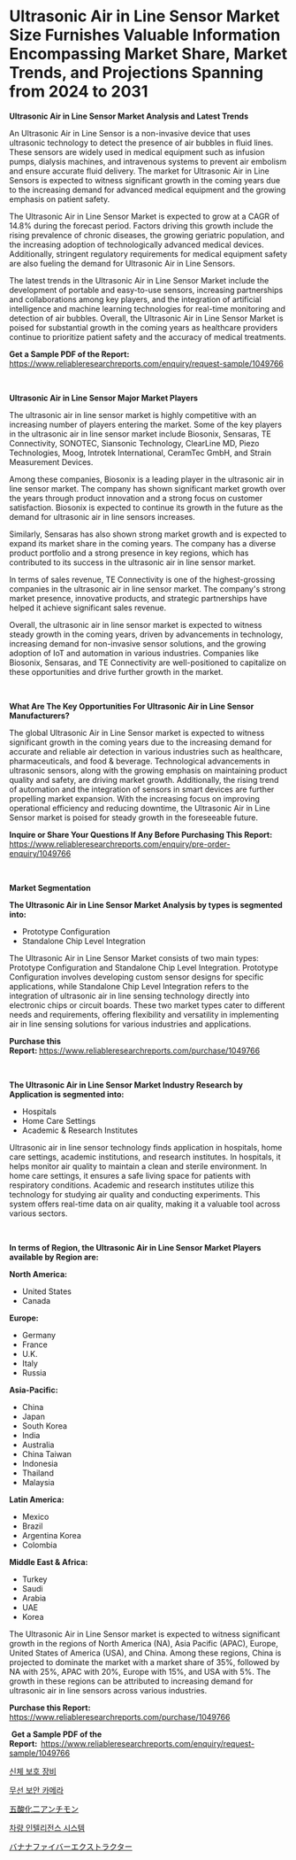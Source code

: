 <p><h1>Ultrasonic Air in Line Sensor Market Size Furnishes Valuable Information Encompassing Market Share, Market Trends, and Projections Spanning from 2024 to 2031</h1></p><p><strong>Ultrasonic Air in Line Sensor Market Analysis and Latest Trends</strong></p>
<p><p>An Ultrasonic Air in Line Sensor is a non-invasive device that uses ultrasonic technology to detect the presence of air bubbles in fluid lines. These sensors are widely used in medical equipment such as infusion pumps, dialysis machines, and intravenous systems to prevent air embolism and ensure accurate fluid delivery. The market for Ultrasonic Air in Line Sensors is expected to witness significant growth in the coming years due to the increasing demand for advanced medical equipment and the growing emphasis on patient safety.</p><p>The Ultrasonic Air in Line Sensor Market is expected to grow at a CAGR of 14.8% during the forecast period. Factors driving this growth include the rising prevalence of chronic diseases, the growing geriatric population, and the increasing adoption of technologically advanced medical devices. Additionally, stringent regulatory requirements for medical equipment safety are also fueling the demand for Ultrasonic Air in Line Sensors.</p><p>The latest trends in the Ultrasonic Air in Line Sensor Market include the development of portable and easy-to-use sensors, increasing partnerships and collaborations among key players, and the integration of artificial intelligence and machine learning technologies for real-time monitoring and detection of air bubbles. Overall, the Ultrasonic Air in Line Sensor Market is poised for substantial growth in the coming years as healthcare providers continue to prioritize patient safety and the accuracy of medical treatments.</p></p>
<p><strong>Get a Sample PDF of the Report:&nbsp;</strong> <a href="https://www.reliableresearchreports.com/enquiry/request-sample/1049766">https://www.reliableresearchreports.com/enquiry/request-sample/1049766</a></p>
<p>&nbsp;</p>
<p><strong>Ultrasonic Air in Line Sensor Major Market Players</strong></p>
<p><p>The ultrasonic air in line sensor market is highly competitive with an increasing number of players entering the market. Some of the key players in the ultrasonic air in line sensor market include Biosonix, Sensaras, TE Connectivity, SONOTEC, Siansonic Technology, ClearLine MD, Piezo Technologies, Moog, Introtek International, CeramTec GmbH, and Strain Measurement Devices.</p><p>Among these companies, Biosonix is a leading player in the ultrasonic air in line sensor market. The company has shown significant market growth over the years through product innovation and a strong focus on customer satisfaction. Biosonix is expected to continue its growth in the future as the demand for ultrasonic air in line sensors increases.</p><p>Similarly, Sensaras has also shown strong market growth and is expected to expand its market share in the coming years. The company has a diverse product portfolio and a strong presence in key regions, which has contributed to its success in the ultrasonic air in line sensor market.</p><p>In terms of sales revenue, TE Connectivity is one of the highest-grossing companies in the ultrasonic air in line sensor market. The company's strong market presence, innovative products, and strategic partnerships have helped it achieve significant sales revenue.</p><p>Overall, the ultrasonic air in line sensor market is expected to witness steady growth in the coming years, driven by advancements in technology, increasing demand for non-invasive sensor solutions, and the growing adoption of IoT and automation in various industries. Companies like Biosonix, Sensaras, and TE Connectivity are well-positioned to capitalize on these opportunities and drive further growth in the market.</p></p>
<p>&nbsp;</p>
<p><strong>What Are The Key Opportunities For Ultrasonic Air in Line Sensor Manufacturers?</strong></p>
<p><p>The global Ultrasonic Air in Line Sensor market is expected to witness significant growth in the coming years due to the increasing demand for accurate and reliable air detection in various industries such as healthcare, pharmaceuticals, and food & beverage. Technological advancements in ultrasonic sensors, along with the growing emphasis on maintaining product quality and safety, are driving market growth. Additionally, the rising trend of automation and the integration of sensors in smart devices are further propelling market expansion. With the increasing focus on improving operational efficiency and reducing downtime, the Ultrasonic Air in Line Sensor market is poised for steady growth in the foreseeable future.</p></p>
<p><strong>Inquire or Share Your Questions If Any Before Purchasing This Report:</strong> <a href="https://www.reliableresearchreports.com/enquiry/pre-order-enquiry/1049766">https://www.reliableresearchreports.com/enquiry/pre-order-enquiry/1049766</a></p>
<p>&nbsp;</p>
<p><strong>Market Segmentation</strong></p>
<p><strong>The Ultrasonic Air in Line Sensor Market Analysis by types is segmented into:</strong></p>
<p><ul><li>Prototype Configuration</li><li>Standalone Chip Level Integration</li></ul></p>
<p><p>The Ultrasonic Air in Line Sensor Market consists of two main types: Prototype Configuration and Standalone Chip Level Integration. Prototype Configuration involves developing custom sensor designs for specific applications, while Standalone Chip Level Integration refers to the integration of ultrasonic air in line sensing technology directly into electronic chips or circuit boards. These two market types cater to different needs and requirements, offering flexibility and versatility in implementing air in line sensing solutions for various industries and applications.</p></p>
<p><strong>Purchase this Report:&nbsp;</strong><a href="https://www.reliableresearchreports.com/purchase/1049766">https://www.reliableresearchreports.com/purchase/1049766</a></p>
<p>&nbsp;</p>
<p><strong>The Ultrasonic Air in Line Sensor Market Industry Research by Application is segmented into:</strong></p>
<p><ul><li>Hospitals</li><li>Home Care Settings</li><li>Academic & Research Institutes</li></ul></p>
<p><p>Ultrasonic air in line sensor technology finds application in hospitals, home care settings, academic institutions, and research institutes. In hospitals, it helps monitor air quality to maintain a clean and sterile environment. In home care settings, it ensures a safe living space for patients with respiratory conditions. Academic and research institutes utilize this technology for studying air quality and conducting experiments. This system offers real-time data on air quality, making it a valuable tool across various sectors.</p></p>
<p>&nbsp;</p>
<p><strong>In terms of Region, the Ultrasonic Air in Line Sensor Market Players available by Region are:</strong></p>
<p>
    <p> <strong> North America: </strong>
        <ul>
            <li>United States</li>
            <li>Canada</li>
        </ul>
        </p> 
    <p> <strong> Europe: </strong>
        <ul>
            <li>Germany</li>
            <li>France</li>
            <li>U.K.</li>
            <li>Italy</li>
            <li>Russia</li>
        </ul>
        </p> 
    <p> <strong> Asia-Pacific: </strong>
        <ul>
            <li>China</li>
            <li>Japan</li>
            <li>South Korea</li>
            <li>India</li>
            <li>Australia</li>
            <li>China Taiwan</li>
            <li>Indonesia</li>
            <li>Thailand</li>
            <li>Malaysia</li>
        </ul>
        </p> 
    <p> <strong> Latin America: </strong>
        <ul>
            <li>Mexico</li>
            <li>Brazil</li>
            <li>Argentina Korea</li>
            <li>Colombia</li>
        </ul>
        </p> 
    <p> <strong> Middle East & Africa: </strong>
        <ul>
            <li>Turkey</li>
            <li>Saudi</li>
            <li>Arabia</li>
            <li>UAE</li>
            <li>Korea</li>
        </ul>
    </p>
    </p>
<p><p>The Ultrasonic Air in Line Sensor market is expected to witness significant growth in the regions of North America (NA), Asia Pacific (APAC), Europe, United States of America (USA), and China. Among these regions, China is projected to dominate the market with a market share of 35%, followed by NA with 25%, APAC with 20%, Europe with 15%, and USA with 5%. The growth in these regions can be attributed to increasing demand for ultrasonic air in line sensors across various industries.</p></p>
<p><strong>Purchase this Report: </strong><a href="https://www.reliableresearchreports.com/purchase/1049766">https://www.reliableresearchreports.com/purchase/1049766</a></p>
<p>&nbsp;<strong>Get a Sample PDF of the Report:&nbsp;&nbsp;</strong><a href="https://www.reliableresearchreports.com/enquiry/request-sample/1049766">https://www.reliableresearchreports.com/enquiry/request-sample/1049766</a></p>
<p><strong></strong></p>
<p><p><a href="https://github.com/LanceOlsotn8978/Market-Research-Report-List-1/blob/main/56448528282.md">신체 보호 장비</a></p><p><a href="https://medium.com/@mujgankortalih/%EB%AC%B4%EC%84%A0-%EB%B3%B4%EC%95%88-%EC%B9%B4%EB%A9%94%EB%9D%BC-%EC%8B%9C%EC%9E%A5-%EA%B7%9C%EB%AA%A8%EB%8A%94-%EA%B8%80%EB%A1%9C%EB%B2%8C-%EC%82%B0%EC%97%85%EC%97%90%EC%84%9C-%EC%B5%9C%EA%B3%A0%EC%9D%98-%EB%A7%88%EC%BC%80%ED%8C%85-%EC%B1%84%EB%84%90%EC%9D%84-%EB%82%98%ED%83%80%EB%83%85%EB%8B%88%EB%8B%A4-cba5282e7e1d">무선 보안 카메라</a></p><p><a href="https://github.com/oqxogxyvqe90775/Market-Research-Report-List-1/blob/main/45893409146.md">五酸化二アンチモン</a></p><p><a href="https://github.com/Madalyell456456/Market-Research-Report-List-1/blob/main/19241118281.md">차량 인텔리전스 시스템</a></p><p><a href="https://github.com/DonaldShaw1965/Market-Research-Report-List-1/blob/main/19159219147.md">バナナファイバーエクストラクター</a></p></p>